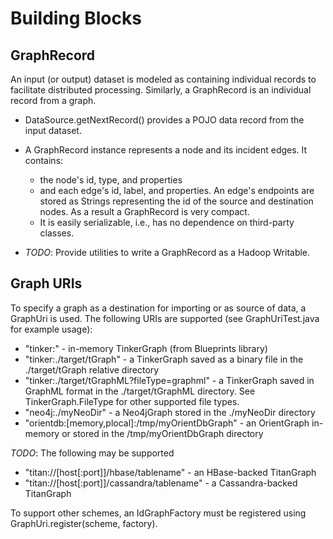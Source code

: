 # Building Blocks

## GraphRecord
An input (or output) dataset is modeled as containing individual records to facilitate distributed processing.  Similarly, a GraphRecord is an individual record from a graph.
* DataSource.getNextRecord() provides a POJO data record from the input dataset.
* A GraphRecord instance represents a node and its incident edges.  It contains:
  * the node's id, type, and properties
  * and each edge's id, label, and properties. An edge's endpoints are stored as Strings representing the id of the source and destination nodes.  As a result a GraphRecord is very compact.
  * It is easily serializable, i.e., has no dependence on third-party classes. 

* *TODO*: Provide utilities to write a GraphRecord as a Hadoop Writable.

## Graph URIs
To specify a graph as a destination for importing or as source of data, a GraphUri is used.  The following URIs are supported (see GraphUriTest.java for example usage):
* "tinker:" - in-memory TinkerGraph (from Blueprints library)
* "tinker:./target/tGraph" - a TinkerGraph saved as a binary file in the ./target/tGraph relative directory 
* "tinker:./target/tGraphML?fileType=graphml" - a TinkerGraph saved in GraphML format in the ./target/tGraphML directory.  See TinkerGraph.FileType for other supported file types.
* "neo4j:./myNeoDir" - a Neo4jGraph stored in the ./myNeoDir directory
* "orientdb:[memory,plocal]:/tmp/myOrientDbGraph" - an OrientGraph in-memory or stored in the /tmp/myOrientDbGraph directory

*TODO*: The following may be supported
* "titan://[host[:port]]/hbase/tablename" - an HBase-backed TitanGraph 
* "titan://[host[:port]]/cassandra/tablename" - a Cassandra-backed TitanGraph 

To support other schemes, an IdGraphFactory must be registered using GraphUri.register(scheme, factory). 
